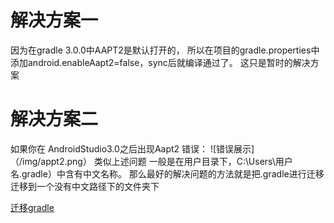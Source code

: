 # 解决方案一

因为在gradle 3.0.0中AAPT2是默认打开的，
所以在项目的gradle.properties中添加android.enableAapt2=false，sync后就编译通过了。
这只是暂时的解决方案



# 解决方案二

如果你在 AndroidStudio3.0之后出现Aapt2 错误：
![错误展示]（/img/appt2.png）
类似上述问题
一般是在用户目录下，C:\Users\用户名\.gradle）中含有中文名称。
那么最好的解决问题的方法就是把.gradle进行迁移
迁移到一个没有中文路径下的文件夹下

[迁移gradle](https://blog.csdn.net/Jeff_YaoJie/article/details/80499278)
